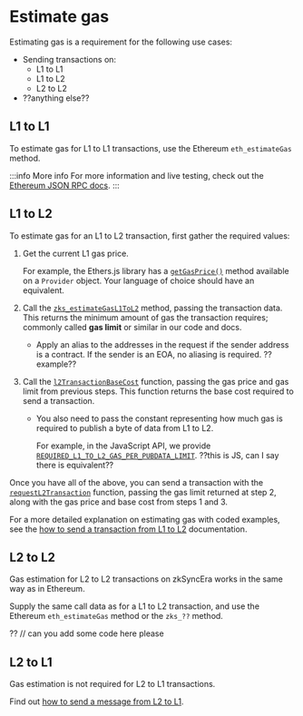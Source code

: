 # Estimate gas

Estimating gas is a requirement for the following use cases:

- Sending transactions on: 
    - L1 to L1
    - L1 to L2
    - L2 to L2
- ??anything else??

## L1 to L1

To estimate gas for L1 to L1 transactions, use the Ethereum `eth_estimateGas` method.

:::info More info
For more information and live testing, check out the [Ethereum JSON RPC docs](https://ethereum.github.io/execution-apis/api-documentation/).
:::

## L1 to L2

To estimate gas for an L1 to L2 transaction, first gather the required values:

1. Get the current L1 gas price. 
    
    For example, the Ethers.js library has a [`getGasPrice()`](https://docs.ethers.org/v5/api/providers/provider/#Provider-getGasPrice) method available on a `Provider` object. Your language of choice should have an equivalent.

2. Call the [`zks_estimateGasL1ToL2`](../../api/api.md#zks_estimategasl1tol2) method, passing the transaction data. This returns the minimum amount of gas the transaction requires; commonly called **gas limit** or similar in our code and docs.

    - Apply an alias to the addresses in the request if the sender address is a contract. If the sender is an EOA, no aliasing is required. ??example??

3. Call the [`l2TransactionBaseCost`](https://github.com/matter-labs/v2-testnet-contracts/blob/b8449bf9c819098cc8bfee0549ff5094456be51d/l1/contracts/zksync/interfaces/IMailbox.sol#L129) function, passing the gas price and gas limit from previous steps. This function returns the base cost required to send a transaction.

    - You also need to pass the constant representing how much gas is required to publish a byte of data from L1 to L2. 
    
        For example, in the JavaScript API, we provide [`REQUIRED_L1_TO_L2_GAS_PER_PUBDATA_LIMIT`](../../api/js/utils.md#gas). ??this is JS, can I say there is equivalent??

Once you have all of the above, you can send a transaction with the [`requestL2Transaction`](https://github.com/matter-labs/v2-testnet-contracts/blob/b8449bf9c819098cc8bfee0549ff5094456be51d/l1/contracts/zksync/interfaces/IMailbox.sol#L119) function, passing the gas limit returned at step 2, along with the gas price and base cost from steps 1 and 3.

For a more detailed explanation on estimating gas with coded examples, see the [how to send a transaction from L1 to L2](../how-to/send-transaction-l1-l2.md) documentation.


## L2 to L2

Gas estimation for L2 to L2 transactions on zkSyncEra works in the same way as in Ethereum.

Supply the same call data as for a L1 to L2 transaction, and use the Ethereum `eth_estimateGas` method or the `zks_??` method.

?? // can you add some code here please

## L2 to L1

Gas estimation is not required for L2 to L1 transactions.

Find out [how to send a message from L2 to L1](../../how-to/send-message-l2-l1.md).